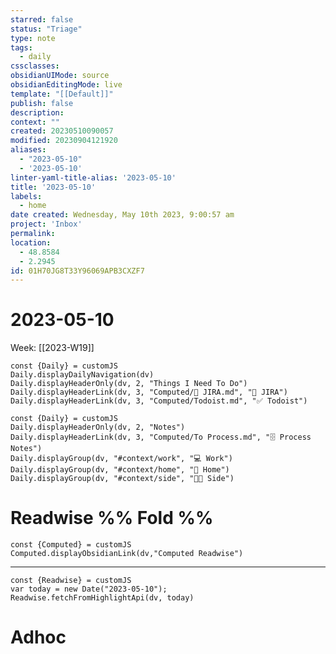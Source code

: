```yaml
---
starred: false
status: "Triage"
type: note
tags:
  - daily
cssclasses: 
obsidianUIMode: source
obsidianEditingMode: live
template: "[[Default]]"
publish: false
description: 
context: ""
created: 20230510090057
modified: 20230904121920
aliases:
  - "2023-05-10"
  - '2023-05-10'
linter-yaml-title-alias: '2023-05-10'
title: '2023-05-10'
labels:
  - home
date created: Wednesday, May 10th 2023, 9:00:57 am
project: 'Inbox'
permalink: 
location:
  - 48.8584
  - 2.2945
id: 01H70JG8T33Y96069APB3CXZF7
---
```


# 2023-05-10

Week: [[2023-W19]]

```dataviewjs
const {Daily} = customJS
Daily.displayDailyNavigation(dv)
Daily.displayHeaderOnly(dv, 2, "Things I Need To Do")
Daily.displayHeaderLink(dv, 3, "Computed/🎫 JIRA.md", "🎫 JIRA")
Daily.displayHeaderLink(dv, 3, "Computed/Todoist.md", "✅ Todoist")
```


```dataviewjs
const {Daily} = customJS
Daily.displayHeaderOnly(dv, 2, "Notes")
Daily.displayHeaderLink(dv, 3, "Computed/To Process.md", "🗄️ Process Notes")
Daily.displayGroup(dv, "#context/work", "💻 Work")
Daily.displayGroup(dv, "#context/home", "🏡 Home")
Daily.displayGroup(dv, "#context/side", "👨‍💻 Side")
```

# Readwise %% Fold %%

```dataviewjs
const {Computed} = customJS
Computed.displayObsidianLink(dv,"Computed Readwise")
```

---

```dataviewjs
const {Readwise} = customJS
var today = new Date("2023-05-10");
Readwise.fetchFromHighlightApi(dv, today)
```

# Adhoc
